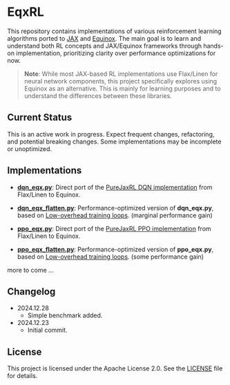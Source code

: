 # EqxRL

This repository contains implementations of various reinforcement learning algorithms ported to [JAX](https://github.com/jax-ml/jax) and [Equinox](https://github.com/patrick-kidger/equinox). The main goal is to learn and understand both RL concepts and JAX/Equinox frameworks through hands-on implementation, prioritizing clarity over performance optimizations for now.

> **Note**: While most JAX-based RL implementations use Flax/Linen for neural network components, this project specifically explores using Equinox as an alternative. This is mainly for learning purposes and to understand the differences between these libraries.

## Current Status
This is an active work in progress. Expect frequent changes, refactoring, and potential breaking changes. Some implementations may be incomplete or unoptimized.

## Implementations

* [**dqn_eqx.py**](./pureeqxrl/dqn_eqx.py): Direct port of the [PureJaxRL DQN implementation](https://github.com/luchris429/purejaxrl/blob/main/purejaxrl/dqn.py) from Flax/Linen to Equinox. 
* [**dqn_eqx_flatten.py**](./pureeqxrl/dqn_eqx_flatten.py): Performance-optimized version of **dqn_eqx.py**, based on [Low-overhead training loops](https://docs.kidger.site/equinox/tricks/#low-overhead-training-loops). (marginal performance gain)

* [**ppo_eqx.py**](./pureeqxrl/ppo_eqx.py): Direct port of the [PureJaxRL PPO implementation](https://github.com/luchris429/purejaxrl/blob/main/purejaxrl/ppo.py) from Flax/Linen to Equinox. 
* [**ppo_eqx_flatten.py**](./pureeqxrl/ppo_eqx_flatten.py): Performance-optimized version of **ppo_eqx.py**, based on [Low-overhead training loops](https://docs.kidger.site/equinox/tricks/#low-overhead-training-loops). (some performance gain)

more to come ...


## Changelog

- 2024.12.28
    - Simple benchmark added.
- 2024.12.23
    - Initial commit.


## License

This project is licensed under the Apache License 2.0. See the [LICENSE](./LICENSE) file for details.